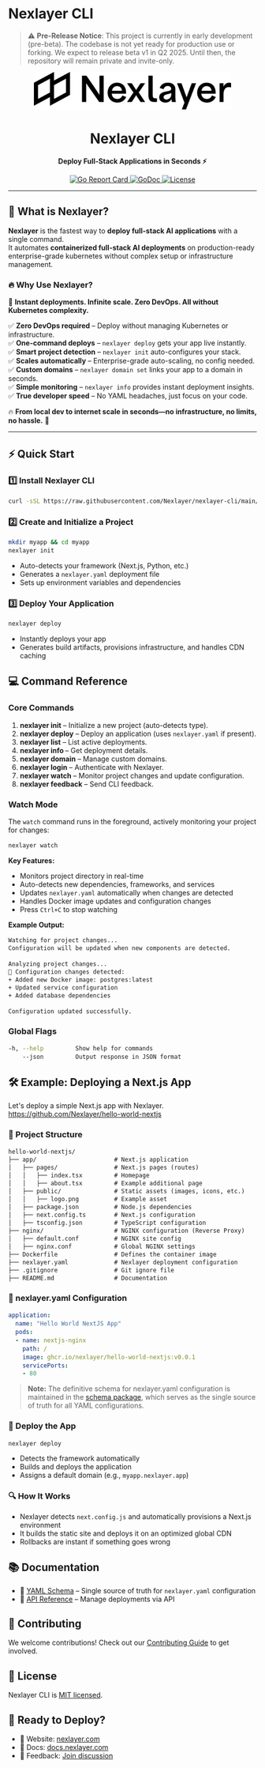 # Nexlayer CLI

> ⚠️ **Pre-Release Notice**: This project is currently in early development (pre-beta). The codebase is not yet ready for production use or forking. We expect to release beta v1 in Q2 2025. Until then, the repository will remain private and invite-only.

<div align="center">
  <img src="pkg/ui/assets/logo.svg" alt="Nexlayer Logo" width="400"/>
  <h1>Nexlayer CLI</h1>
  <p><strong>Deploy Full-Stack Applications in Seconds ⚡️</strong></p>
  <p>
    <a href="https://goreportcard.com/report/github.com/Nexlayer/nexlayer-cli">
      <img src="https://goreportcard.com/badge/github.com/Nexlayer/nexlayer-cli" alt="Go Report Card">
    </a>
    <a href="https://godoc.org/github.com/Nexlayer/nexlayer-cli?status.svg">
      <img src="https://godoc.org/github.com/Nexlayer/nexlayer-cli?status.svg" alt="GoDoc">
    </a>
    <a href="LICENSE">
      <img src="https://img.shields.io/badge/License-MIT-blue.svg" alt="License">
    </a>
  </p>
</div>

---

## 🚀 What is Nexlayer?

**Nexlayer** is the fastest way to **deploy full-stack AI applications** with a single command.  
It automates **containerized full-stack AI deployments** on production-ready enterprise-grade kubernetes without complex setup or infrastructure management.

### 🔥 Why Use Nexlayer?
🚀 **Instant deployments. Infinite scale. Zero DevOps. All without Kubernetes complexity.**

✅ **Zero DevOps required** – Deploy without managing Kubernetes or infrastructure.  
✅ **One-command deploys** – `nexlayer deploy` gets your app live instantly.  
✅ **Smart project detection** – `nexlayer init` auto-configures your stack.  
✅ **Scales automatically** – Enterprise-grade auto-scaling, no config needed.  
✅ **Custom domains** – `nexlayer domain set` links your app to a domain in seconds.  
✅ **Simple monitoring** – `nexlayer info` provides instant deployment insights.  
✅ **True developer speed** – No YAML headaches, just focus on your code.  

🔥 **From local dev to internet scale in seconds—no infrastructure, no limits, no hassle.** 🚀

---

## ⚡ Quick Start

### **1️⃣ Install Nexlayer CLI**
```bash
curl -sSL https://raw.githubusercontent.com/Nexlayer/nexlayer-cli/main/install.sh | bash
```

### **2️⃣ Create and Initialize a Project**
```bash
mkdir myapp && cd myapp
nexlayer init
```
- Auto-detects your framework (Next.js, Python, etc.)
- Generates a `nexlayer.yaml` deployment file
- Sets up environment variables and dependencies

### **3️⃣ Deploy Your Application**
```bash
nexlayer deploy
```
- Instantly deploys your app
- Generates build artifacts, provisions infrastructure, and handles CDN caching

## 💻 Command Reference

### Core Commands
1. **nexlayer init** – Initialize a new project (auto-detects type).  
2. **nexlayer deploy** – Deploy an application (uses `nexlayer.yaml` if present).  
3. **nexlayer list** – List active deployments.  
4. **nexlayer info <namespace> <appID>** – Get deployment details.  
5. **nexlayer domain** – Manage custom domains.  
6. **nexlayer login** – Authenticate with Nexlayer.  
7. **nexlayer watch** – Monitor project changes and update configuration.  
8. **nexlayer feedback** – Send CLI feedback.  

### Watch Mode
The `watch` command runs in the foreground, actively monitoring your project for changes:

```bash
nexlayer watch
```

**Key Features:**
- Monitors project directory in real-time
- Auto-detects new dependencies, frameworks, and services
- Updates `nexlayer.yaml` automatically when changes are detected
- Handles Docker image updates and configuration changes
- Press `Ctrl+C` to stop watching

**Example Output:**
```
Watching for project changes...
Configuration will be updated when new components are detected.

Analyzing project changes...
📝 Configuration changes detected:
+ Added new Docker image: postgres:latest
+ Updated service configuration
+ Added database dependencies

Configuration updated successfully.
```

### Global Flags
```bash
-h, --help         Show help for commands
    --json         Output response in JSON format
```

## 🛠 Example: Deploying a Next.js App

Let's deploy a simple Next.js app with Nexlayer.
https://github.com/Nexlayer/hello-world-nextjs

### 📂 Project Structure
```
hello-world-nextjs/
├── app/                      # Next.js application
│   ├── pages/                # Next.js pages (routes)
│   │   ├── index.tsx         # Homepage
│   │   ├── about.tsx         # Example additional page
│   ├── public/               # Static assets (images, icons, etc.)
│   │   ├── logo.png          # Example asset
│   ├── package.json          # Node.js dependencies
│   ├── next.config.ts        # Next.js configuration
│   ├── tsconfig.json         # TypeScript configuration
├── nginx/                    # NGINX configuration (Reverse Proxy)
│   ├── default.conf          # NGINX site config
│   ├── nginx.conf            # Global NGINX settings
├── Dockerfile                # Defines the container image
├── nexlayer.yaml             # Nexlayer deployment configuration
├── .gitignore                # Git ignore file
├── README.md                 # Documentation
```

### 🔧 nexlayer.yaml Configuration
```yaml
application:
  name: "Hello World NextJS App"
  pods:
  - name: nextjs-nginx
    path: /
    image: ghcr.io/nexlayer/hello-world-nextjs:v0.0.1
    servicePorts:
    - 80
```

> **Note:** The definitive schema for nexlayer.yaml configuration is maintained in the [schema package](pkg/schema/README.md), which serves as the single source of truth for all YAML configurations.

### 🚀 Deploy the App
```bash
nexlayer deploy
```
- Detects the framework automatically
- Builds and deploys the application
- Assigns a default domain (e.g., `myapp.nexlayer.app`)

### 🔍 How It Works
- Nexlayer detects `next.config.js` and automatically provisions a Next.js environment
- It builds the static site and deploys it on an optimized global CDN
- Rollbacks are instant if something goes wrong

## 📚 Documentation
- 📖 [YAML Schema](pkg/schema/README.md) – Single source of truth for `nexlayer.yaml` configuration
- 📡 [API Reference](docs/reference/api/README.md) – Manage deployments via API

## 💪 Contributing
We welcome contributions! Check out our [Contributing Guide](CONTRIBUTING.md) to get involved.

## 📜 License
Nexlayer CLI is [MIT licensed](LICENSE).

## 🚀 Ready to Deploy?
- 🔹 Website: [nexlayer.com](https://nexlayer.com)
- 🔹 Docs: [docs.nexlayer.com](https://docs.nexlayer.com)
- 🔹 Feedback: [Join discussion](https://github.com/Nexlayer/nexlayer-cli/issues)
